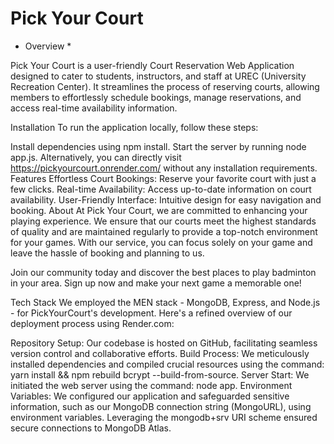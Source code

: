 # Pick Your Court #

* Overview *

Pick Your Court is a user-friendly Court Reservation Web Application designed to cater to students, instructors, and staff at UREC (University Recreation Center). It streamlines the process of reserving courts, allowing members to effortlessly schedule bookings, manage reservations, and access real-time availability information.

Installation
To run the application locally, follow these steps:

Install dependencies using npm install.
Start the server by running node app.js.
Alternatively, you can directly visit https://pickyourcourt.onrender.com/ without any installation requirements.
Features
Effortless Court Bookings: Reserve your favorite court with just a few clicks.
Real-time Availability: Access up-to-date information on court availability.
User-Friendly Interface: Intuitive design for easy navigation and booking.
About
At Pick Your Court, we are committed to enhancing your playing experience. We ensure that our courts meet the highest standards of quality and are maintained regularly to provide a top-notch environment for your games. With our service, you can focus solely on your game and leave the hassle of booking and planning to us.

Join our community today and discover the best places to play badminton in your area. Sign up now and make your next game a memorable one!

Tech Stack
We employed the MEN stack - MongoDB, Express, and Node.js - for PickYourCourt's development. Here's a refined overview of our deployment process using Render.com:

Repository Setup: Our codebase is hosted on GitHub, facilitating seamless version control and collaborative efforts.
Build Process: We meticulously installed dependencies and compiled crucial resources using the command: yarn install && npm rebuild bcrypt --build-from-source.
Server Start: We initiated the web server using the command: node app.
Environment Variables: We configured our application and safeguarded sensitive information, such as our MongoDB connection string (MongoURL), using environment variables. Leveraging the mongodb+srv URI scheme ensured secure connections to MongoDB Atlas.

